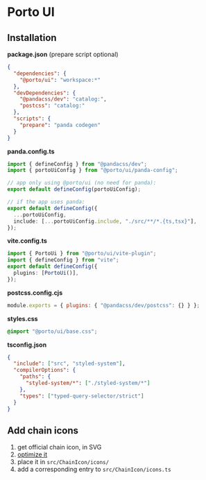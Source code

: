 # Porto UI

## Installation

**package.json** (prepare script optional)

```json
{
  "dependencies": {
    "@porto/ui": "workspace:*"
  },
  "devDependencies": {
    "@pandacss/dev": "catalog:",
    "postcss": "catalog:"
  },
  "scripts": {
    "prepare": "panda codegen"
  }
}
```

**panda.config.ts**

```ts
import { defineConfig } from "@pandacss/dev";
import { portoUiConfig } from "@porto/ui/panda-config";

// app only using @porto/ui (no need for panda):
export default defineConfig(portoUiConfig);

// if the app uses panda:
export default defineConfig({
  ...portoUiConfig,
  include: [...portoUiConfig.include, "./src/**/*.{ts,tsx}"],
});
```

**vite.config.ts**

```ts
import { PortoUi } from "@porto/ui/vite-plugin";
import { defineConfig } from "vite";
export default defineConfig({
  plugins: [PortoUi()],
});
```

**postcss.config.cjs**

```js
module.exports = { plugins: { "@pandacss/dev/postcss": {} } };
```

**styles.css**

```css
@import "@porto/ui/base.css";
```

**tsconfig.json**

```json
{
  "include": ["src", "styled-system"],
  "compilerOptions": {
    "paths": {
      "styled-system/*": ["./styled-system/*"]
    },
    "types": ["typed-query-selector/strict"]
  }
}
```

## Add chain icons

1. get official chain icon, in SVG
2. [optimize it](https://jakearchibald.github.io/svgomg/)
3. place it in `src/ChainIcon/icons/`
4. add a corresponding entry to `src/ChainIcon/icons.ts`
